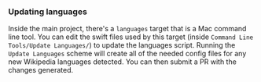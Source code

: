 ### Updating languages

Inside the main project, there's a `languages` target that is a Mac command line tool. You can edit the swift files used by this target (inside `Command Line Tools/Update Languages/`) to update the languages script. Running the `Update Languages` scheme will create all of the needed config files for any new Wikipedia languages detected. You can then submit a PR with the changes generated. 
